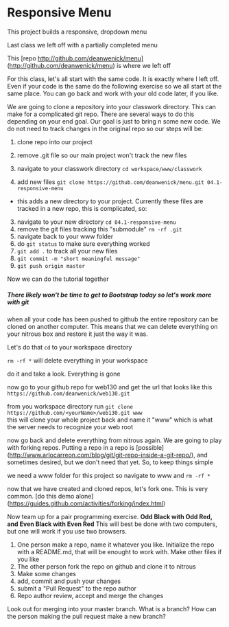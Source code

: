 Responsive Menu
======

This project builds a responsive, dropdown menu

Last class we left off with a partially completed menu

This [repo http://github.com/deanwenick/menu] (http://github.com/deanwenick/menu) is where we left off

For this class, let's all start with the same code. It is exactly where I left off. Even if your code is the same do the following exercise so we all start at the same place. You can go back and work with your old code later, if you like.

We are going to clone a repository into your classwork directory. This can make for a complicated git repo. There are several ways to do this depending on your end goal. Our goal is just to bring n some new code. We do not need to track changes in the original repo so our steps will be:

1. clone repo into our project
2. remove .git file  so our main project won't track the new files

1. navigate to your classwork directory `cd workspace/www/classwork`
2. add new files `git clone https://github.com/deanwenick/menu.git 04.1-responsive-menu`
  * this adds a new directory to your project. Currently these files are tracked in a new repo, this is complicated, so:
3. navigate to your new directory `cd 04.1-responsive-menu`
4. remove the git files tracking this "submodule" `rm -rf .git`
5. navigate back to your www folder
6. do `git status` to make sure everything worked
7. `git add .` to track all your new files
8. `git commit -m "short meaningful message"`
9. `git push origin master`

Now we can do the tutorial together

##### There likely won't be time to get to Bootstrap today so let's work more with git

when all your code has been pushed to github the entire repository can be cloned on another computer. This means that we can delete everything on your nitrous box and restore it just the way it was.

Let's do that `cd` to your workspace directory

`rm -rf *` will delete everything in your workspace

do it and take a look. Everything is gone

now go to your github repo for web130 and get the url that looks like this `https://github.com/deanwenick/web130.git`

from you workspace directory run `git clone https://github.com/<yourName>/web130.git www`  
this will clone your whole project back and name it "www" which is what the server needs to recognize your web root

now go back and delete everything from nitrous again. We are going to play with forking repos. Putting a repo in a repo is [possible] (http://www.arlocarreon.com/blog/git/git-repo-inside-a-git-repo/), and sometimes desired, but we don't need that yet. So, to keep things simple 

we need a www folder for this project so navigate to www and `rm -rf *`

now that we have created and cloned repos, let's fork one. This is very common.
[do this demo alone] (https://guides.github.com/activities/forking/index.html)

Now team up for a pair programming exercise. **Odd Black with Odd Red, and Even Black with Even Red** This will best be done with two computers, but one will work if you use two browsers.

1. One person make a repo, name it whatever you like. Initialize the repo with a README.md, that will be enought to work with. Make other files if you like
2. The other person fork the repo on github and clone it to nitrous
3. Make some changes
4. add, commit and push your changes
5. submit a "Pull Request" to the repo author
5. Repo author review, accept and merge the changes

Look out for merging into your master branch. What is a branch? How can the person making the pull request make a new branch?